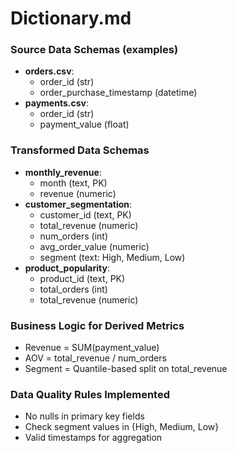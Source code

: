 # Dictionary.md

### Source Data Schemas (examples)
- **orders.csv**:
  - order_id (str)
  - order_purchase_timestamp (datetime)
- **payments.csv**:
  - order_id (str)
  - payment_value (float)

### Transformed Data Schemas
- **monthly_revenue**:
  - month (text, PK)
  - revenue (numeric)
- **customer_segmentation**:
  - customer_id (text, PK)
  - total_revenue (numeric)
  - num_orders (int)
  - avg_order_value (numeric)
  - segment (text: High, Medium, Low)
- **product_popularity**:
  - product_id (text, PK)
  - total_orders (int)
  - total_revenue (numeric)

### Business Logic for Derived Metrics
- Revenue = SUM(payment_value)
- AOV = total_revenue / num_orders
- Segment = Quantile-based split on total_revenue

### Data Quality Rules Implemented
- No nulls in primary key fields
- Check segment values in {High, Medium, Low}
- Valid timestamps for aggregation
